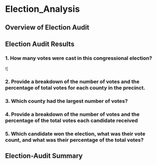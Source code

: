 # Election_Analysis
## Overview of Election Audit

## Election Audit Results
### 1. How many votes were cast in this congressional election?
![
### 2. Provide a breakdown of the number of votes and the percentage of total votes for each county in the precinct.
### 3. Which county had the largest number of votes?
### 4. Provide a breakdown of the number of votes and the percentage of the total votes each candidate received
### 5. Which candidate won the election, what was their vote count, and what was their percentage of the total votes?
## Election-Audit Summary
